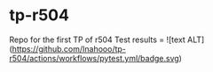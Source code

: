# tp-r504
Repo for the first TP of r504
Test results = ![text ALT] (https://github.com/Inahooo/tp-r504/actions/workflows/pytest.yml/badge.svg)
